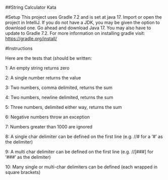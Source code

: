 ##String Calculator Kata

#Setup
This project uses Gradle 7.2 and is set at java 17. Import or open the project in IntelliJ. If you do not have a JDK, you may be given the option to download one. Go ahead and download Java 17.  You may also have to update to Gradle 7.2. 
For more information on installing gradle visit:
https://gradle.org/install/

#Instructions

Here are the tests that (should be written:

1:  An empty string returns zero 

2:  A single number returns the value

3:  Two numbers, comma delimited, returns the sum

4:  Two numbers, newline delimited, returns the sum

5:  Three numbers, delimited either way, returns the sum

6:  Negative numbers throw an exception

7:  Numbers greater than 1000 are ignored

8:  A single char delimiter can be defined on the first line (e.g. //# for a ‘#’ as the delimiter)

9:  A multi char delimiter can be defined on the first line (e.g. //[###] for ‘###’ as the delimiter)

10:  Many single or multi-char delimiters can be defined (each wrapped in square brackets)